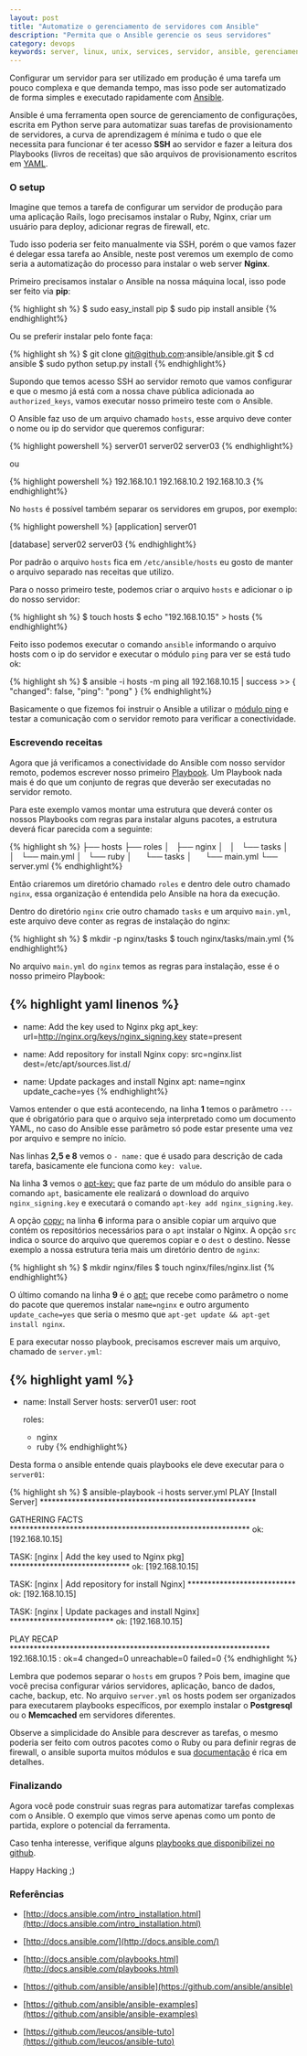 ```yaml
---
layout: post
title: "Automatize o gerenciamento de servidores com Ansible"
description: "Permita que o Ansible gerencie os seus servidores"
category: devops
keywords: server, linux, unix, services, servidor, ansible, gerenciamento, ssh, provisionamento, devops
---
```


Configurar um servidor para ser utilizado em produção é uma tarefa um pouco
complexa e que demanda tempo, mas isso pode ser automatizado de forma simples
e executado rapidamente com [Ansible](http://www.ansible.com/).

Ansible é uma ferramenta open source de gerenciamento de configurações, escrita
em Python serve para automatizar suas tarefas de provisionamento de servidores,
a curva de aprendizagem é mínima e tudo o que ele necessita para funcionar é
ter acesso **SSH** ao servidor e fazer a leitura dos Playbooks (livros de receitas)
que são arquivos de provisionamento escritos em [YAML](http://www.yaml.org/).

### O setup

Imagine que temos a tarefa de configurar um servidor de produção para uma
aplicação Rails, logo precisamos instalar o Ruby, Nginx, criar um usuário para
deploy, adicionar regras de firewall, etc.

Tudo isso poderia ser feito manualmente via SSH, porém o que vamos fazer é
delegar essa tarefa ao Ansible, neste post veremos um exemplo de como seria a
automatização do processo para instalar o web server **Nginx**.

Primeiro precisamos instalar o Ansible na nossa máquina local, isso pode ser
feito via **pip**:

{% highlight sh  %}
$ sudo easy_install pip
$ sudo pip install ansible
{% endhighlight%}

Ou se preferir instalar pelo fonte faça:

{% highlight sh  %}
$ git clone git@github.com:ansible/ansible.git
$ cd ansible
$ sudo python setup.py install
{% endhighlight%}

Supondo que temos acesso SSH ao servidor remoto que vamos configurar e que o
mesmo já está com a nossa chave pública adicionada ao `authorized_keys`, vamos
executar nosso primeiro teste com o Ansible.

O Ansible faz uso de um arquivo chamado `hosts`, esse arquivo deve conter o
nome ou ip do servidor que queremos configurar:

{% highlight powershell  %}
server01
server02
server03
{% endhighlight%}

ou

{% highlight powershell  %}
192.168.10.1
192.168.10.2
192.168.10.3
{% endhighlight%}

No `hosts` é possível também separar os servidores em grupos, por exemplo:

{% highlight powershell  %}
[application]
server01

[database]
server02
server03
{% endhighlight%}

Por padrão o arquivo `hosts` fica em `/etc/ansible/hosts` eu gosto de manter o
arquivo separado nas receitas que utilizo.

Para o nosso primeiro teste, podemos criar o arquivo `hosts` e adicionar o ip
do nosso servidor:

{% highlight sh  %}
$ touch hosts
$ echo "192.168.10.15" > hosts
{% endhighlight%}

Feito isso podemos executar o comando `ansible` informando o arquivo hosts com
o ip do servidor e executar o módulo `ping` para ver se está tudo ok:

{% highlight sh  %}
$ ansible -i hosts -m ping all
192.168.10.15 | success >> {
    "changed": false,
    "ping": "pong"
}
{% endhighlight%}

Basicamente o que fizemos foi instruir o Ansible a utilizar o [módulo ping](http://docs.ansible.com/ping_module.html) e
testar a comunicação com o servidor remoto para verificar a conectividade.

### Escrevendo receitas

Agora que já verificamos a conectividade do Ansible com nosso servidor remoto,
podemos escrever nosso primeiro [Playbook](http://docs.ansible.com/playbooks.html).
Um Playbook nada mais é do que um conjunto de regras que deverão ser
executadas no servidor remoto.

Para este exemplo vamos montar uma estrutura que deverá conter os nossos
Playbooks com regras para instalar alguns pacotes, a estrutura deverá ficar
parecida com a seguinte:

{% highlight sh %}
├── hosts
├── roles
│   ├── nginx
│   │   └── tasks
│   │       └── main.yml
│   └── ruby
│       └── tasks
│           └── main.yml
└── server.yml
{% endhighlight%}

Então criaremos um diretório chamado `roles` e dentro dele outro chamado
`nginx`, essa organização é entendida pelo Ansible na hora da execução.

Dentro do diretório `nginx` crie outro chamado `tasks` e um arquivo `main.yml`,
este arquivo deve conter as regras de instalação do nginx:

{% highlight sh %}
$ mkdir -p nginx/tasks
$ touch nginx/tasks/main.yml
{% endhighlight%}

No arquivo `main.yml` do `nginx` temos as regras para instalação, esse é o
nosso primeiro Playbook:

{% highlight yaml linenos %}
---
- name: Add the key used to Nginx pkg
  apt_key: url=http://nginx.org/keys/nginx_signing.key state=present

- name: Add repository for install Nginx
  copy: src=nginx.list dest=/etc/apt/sources.list.d/

- name: Update packages and install Nginx
  apt: name=nginx update_cache=yes
{% endhighlight%}

Vamos entender o que está acontecendo, na linha **1** temos o parâmetro `---`
que é obrigatório para que o arquivo seja interpretado como um documento YAML,
no caso do Ansible esse parâmetro só pode estar presente uma vez por arquivo e
sempre no início.

Nas linhas **2,5 e 8** vemos o `- name:` que é usado para descrição de cada
tarefa, basicamente ele funciona como `key: value`.

Na linha **3** vemos o [apt-key:](http://docs.ansible.com/apt_key_module.html) que faz parte de um módulo do ansible para o
comando `apt`, basicamente ele realizará o download do arquivo
`nginx_signing.key` e executará o comando `apt-key add nginx_signing.key`.

A opção [copy:](http://docs.ansible.com/copy_module.html) na linha **6** informa para o ansible copiar um arquivo que
contém os repositórios necessários para o `apt` instalar o Nginx. A opção `src`
indica o source do arquivo que queremos copiar e o `dest` o destino. Nesse
exemplo a nossa estrutura teria mais um diretório dentro de `nginx`:

{% highlight sh %}
$ mkdir nginx/files
$ touch nginx/files/nginx.list
{% endhighlight%}

O último comando na linha **9** é o [apt:](http://docs.ansible.com/apt_module.html) que recebe como parâmetro o nome do
pacote que queremos instalar `name=nginx` e outro argumento `update_cache=yes`
que seria o mesmo que `apt-get update && apt-get install nginx`.

E para executar nosso playbook, precisamos escrever mais um arquivo, chamado de
`server.yml`:

{% highlight yaml %}
---
- name: Install Server
  hosts: server01
  user: root

  roles:
    - nginx
    - ruby
{% endhighlight%}

Desta forma o ansible entende quais playbooks ele deve executar para o
`server01`:

{% highlight sh %}
$ ansible-playbook -i hosts server.yml
PLAY [Install Server] ******************************************************

GATHERING FACTS ************************************************************
ok: [192.168.10.15]

TASK: [nginx | Add the key used to Nginx pkg] ******************************
ok: [192.168.10.15]

TASK: [nginx | Add repository for install Nginx] ***************************
ok: [192.168.10.15]

TASK: [nginx | Update packages and install Nginx] **************************
ok: [192.168.10.15]

PLAY RECAP *****************************************************************
192.168.10.15              : ok=4    changed=0    unreachable=0    failed=0
{% endhighlight %}

Lembra que podemos separar o `hosts` em grupos ? Pois bem, imagine que você
precisa configurar vários servidores, aplicação, banco de dados, cache, backup,
etc. No arquivo `server.yml` os hosts podem ser organizados para executarem
playbooks específicos, por exemplo instalar o **Postgresql** ou o **Memcached**
em servidores diferentes.

Observe a simplicidade do Ansible para descrever as tarefas, o mesmo poderia
ser feito com outros pacotes como o Ruby ou para definir regras de firewall, o
ansible suporta muitos módulos e sua [documentação](http://docs.ansible.com/) é rica em detalhes.

### Finalizando

Agora você pode construir suas regras para automatizar tarefas complexas com o
Ansible. O exemplo que vimos serve apenas como um ponto de partida, explore o
potencial da ferramenta.

Caso tenha interesse, verifique alguns [playbooks que disponibilizei no github](https://github.com/infoslack/simple-ansible).

Happy Hacking ;)

### Referências

- [http://docs.ansible.com/intro_installation.html](http://docs.ansible.com/intro_installation.html)

- [http://docs.ansible.com/](http://docs.ansible.com/)

- [http://docs.ansible.com/playbooks.html](http://docs.ansible.com/playbooks.html)

- [https://github.com/ansible/ansible](https://github.com/ansible/ansible)

- [https://github.com/ansible/ansible-examples](https://github.com/ansible/ansible-examples)

- [https://github.com/leucos/ansible-tuto](https://github.com/leucos/ansible-tuto)
